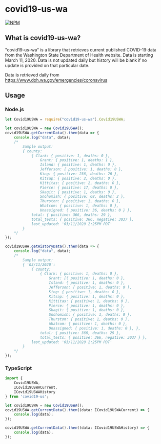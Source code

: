 # covid19-us-wa

[![NPM](https://nodei.co/npm/covid19-us.png)](https://nodei.co/npm/covid19-us-wa/)

## What is covid19-us-wa?

"covid19-us-wa" is a library that retrieves current published COVID-19 data from 
the Washington State Department of Health website. Data is starting March 11, 2020. Data is not updated daily but history will be blank if no update is provided on that particular date.

Data is retrieved daily from https://www.doh.wa.gov/emergencies/coronavirus

## Usage

### Node.js

```javascript
let Covid19USWA = require("covid19-us-wa").Covid19USWA;

let covid19USWA = new Covid19USWA();
covid19USWA.getCurrentData().then(data => {
    console.log("data", data);
    /*
        Sample output: 
        { county:
            { Clark: { positive: 1, deaths: 0 },
                Grant: { positive: 1, deaths: 1 },
                Island: { positive: 1, deaths: 0 },
                Jefferson: { positive: 1, deaths: 0 },
                King: { positive: 236, deaths: 26 },
                Kitsap: { positive: 2, deaths: 0 },
                Kittitas: { positive: 2, deaths: 0 },
                Pierce: { positive: 17, deaths: 0 },
                Skagit: { positive: 1, deaths: 0 },
                Snohomish: { positive: 68, deaths: 2 },
                Thurston: { positive: 1, deaths: 0 },
                Whatcom: { positive: 1, deaths: 0 },
                Unassigned: { positive: 36, deaths: 0 } },
            total: { positive: 366, deaths: 29 },
            total_tests: { positive: 366, negative: 3037 },
            last_updated: '03/11/2020 2:25PM PDT' 
        }
    */
});

covid19USWA.getHistoryData().then(data => {
    console.log("data", data);
    /* 
        Sample output:
        { '03/11/2020':
            { county:
                { Clark: { positive: 1, deaths: 0 },
                    Grant: [{ positive: 1, deaths: 0 },
                    Island: { positive: 1, deaths: 0 },
                    Jefferson: { positive: 1, deaths: 0 },
                    King: { positive: 1, deaths: 0 },
                    Kitsap: { positive: 1, deaths: 0 },
                    Kittitas: { positive: 1, deaths: 0 },
                    Pierce: { positive: 1, deaths: 0 },
                    Skagit: { positive: 1, deaths: 0 },
                    Snohomish: { positive: 1, deaths: 0 },
                    Thurston: { positive: 1, deaths: 0 },
                    Whatcom: { positive: 1, deaths: 0 },
                    Unassigned: { positive: 1, deaths: 0 }, },
                total: { positive: 366, deaths: 29 },
                total_tests: { positive: 366, negative: 3037 } },
            last_updated: '03/11/2020 2:25PM PDT' 
        }
    */
});
```

### TypeScript

```typescript
import {
    Covid19USWA,
    ICovid19USWACurrent,
    ICovid19USWAHistory
} from 'covid19-us';

let covid19USWA = new Covid19USWA();
covid19USWA.getCurrentData().then((data: ICovid19USWACurrent) => {
    console.log(data);
}); 

covid19USWA.getCurrentData().then((data: ICovid19USWAHistory) => {
    console.log(data);
}); 
```

